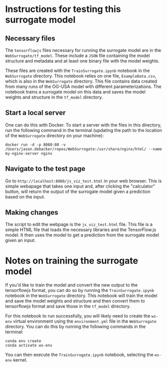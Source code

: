 # Instructions for testing this surrogate model

## Necessary files

The `tensorflowjs` files necessary for running the surrogate model are in the `WebSurrogate/tf_model`.  These include a `JSON` file containing the model structure and metadata and at least one binary file with the model weights.

These files are created with the `TrainSurrogate.ipynb` notebook in the `WebSurrogate` directory.  This notebook relies on one file, `ExampleData.csv`, which is also in the `WebSurrogate` directory. This file contains data created from many runs of the OG-USA model with different parameterizations.  The notebook trains a surrogate model on this data and saves the model weights and structure in the `tf_model` directory.

## Start a local server

One can do this with Docker.  To start a server with the files in this directory, run the following command in the terminal (updating the path to the location of the `WebSurrogate` directory on your machine):

```
docker run -d -p 8080:80 -v /Users/jason.debacker/repos/WebSurrogate:/usr/share/nginx/html/ --name my-nginx-server nginx
```

## Navigate to the test page

Go to `http://localhost:8080/js_viz_test.html` in your web browser.  This is simple webapage that takes one input and, after clicking the "calculator" button, will return the output of the surrogate model given a prediction based on the input.

## Making changes

The script to edit the webpage is the `js_viz_test.html` file.  This file is a simple HTML file that loads the necessary libraries and the TensorFlow.js model.  It then uses the model to get a prediction from the surrogate model given an input.

# Notes on training the surrogate model

If you'd like to train the model and convert the new output to the tensorflowjs format, you can do so by running the `TrainSurrogate.ipynb` notebook in the `WebSurrogate` directory.  This notebook will train the model and save the model weights and structure and then convert them to tensorflowjs format and save those in the `tf_model` directory.

For this notebook to run successfully, you will likely need to create the `ws-env` virtual environment using the `environment.yml` file in the `WebSurrogate` directory.  You can do this by running the following commands in the terminal:

```
conda env create
conda activate ws-env
```

You can then execute the `TrainSurrogate.ipynb` notebook, selecting the `ws-env` kernel.
